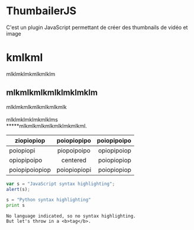 # ThumbailerJS
C'est un plugin JavaScript permettant de créer des thumbnails de vidéo et image
<h1>kmlkml</h1>
mlklmklmkmlkmlklm
 
<h2>mlkmlkmlkmlklmklmklm</h2>
mlklmkmlkmlkmlkmlkmlk<br />
<br />
mlklmklmklmkmlklms<br />
*****mlkmlkmlkmlkmlklmkmlkml.<br />

| ziopiopiop        | poiopiopipo           | poiopipoipo  |
| ------------- |:-------------:| -----:|
| poiopiopi      | piopoipoipo | opiopipoiop |
| opiopipoipo     | centered      |   poiopiopiop |
| poiopipoiopiop | poiopiopiopi      |    poiopiopiop |

```javascript
var s = "JavaScript syntax highlighting";
alert(s);
```
 
```python
s = "Python syntax highlighting"
print s
```
 
```
No language indicated, so no syntax highlighting. 
But let's throw in a <b>tag</b>.
```
